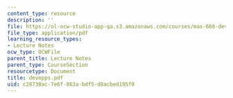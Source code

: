 ```yaml
---
content_type: resource
description: ''
file: https://ol-ocw-studio-app-qa.s3.amazonaws.com/courses/mas-666-developmental-entrepreneurship-fall-2003/c28738ac7e6f863abdf5d8acbed195f0_devopps.pdf
file_type: application/pdf
learning_resource_types:
- Lecture Notes
ocw_type: OCWFile
parent_title: Lecture Notes
parent_type: CourseSection
resourcetype: Document
title: devopps.pdf
uid: c28738ac-7e6f-863a-bdf5-d8acbed195f0
---
```

